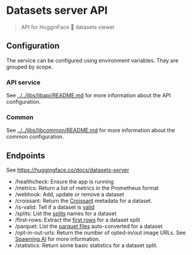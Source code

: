 # Datasets server API

> API for HugginFace 🤗 datasets viewer

## Configuration

The service can be configured using environment variables. They are grouped by scope.

### API service

See [../../libs/libapi/README.md](../../libs/libapi/README.md) for more information about the API configuration.

### Common

See [../../libs/libcommon/README.md](../../libs/libcommon/README.md) for more information about the common configuration.

## Endpoints

See https://huggingface.co/docs/datasets-server

- /healthcheck: Ensure the app is running
- /metrics: Return a list of metrics in the Prometheus format
- /webhook: Add, update or remove a dataset
- /croissant: Return the [Croissant](https://huggingface.co/docs/datasets-server/croissant) metadata for a dataset.
- /is-valid: Tell if a dataset is [valid](https://huggingface.co/docs/datasets-server/valid)
- /splits: List the [splits](https://huggingface.co/docs/datasets-server/splits) names for a dataset
- /first-rows: Extract the [first rows](https://huggingface.co/docs/datasets-server/first_rows) for a dataset split
- /parquet: List the [parquet files](https://huggingface.co/docs/datasets-server/parquet) auto-converted for a dataset
- /opt-in-out-urls: Return the number of opted-in/out image URLs. See [Spawning AI](https://api.spawning.ai/spawning-api) for more information.
- /statistics: Return some basic statistics for a dataset split.

